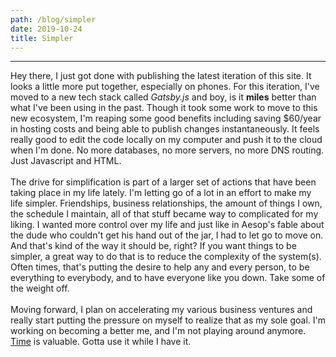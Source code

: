 ```yaml
---
path: /blog/simpler
date: 2019-10-24
title: Simpler
---
```

***
Hey there, I just got done with publishing the latest iteration of this site. It looks a little more put together, especially on phones. For this iteration, I've moved to a new tech stack called *Gatsby.js* and boy, is it **miles** better than what I've been using in the past. Though it took some work to move to this new ecosystem, I'm reaping some good benefits including saving $60/year in hosting costs and being able to publish changes instantaneously. It feels really good to edit the code locally on my computer and push it to the cloud when I'm done. No more databases, no more servers, no more DNS routing. Just Javascript and HTML.
<br/><br/>
The drive for simplification is part of a larger set of actions that have been taking place in my life lately. I'm letting go of a lot in an effort to make my life simpler. Friendships, business relationships, the amount of things I own, the schedule I maintain, all of that stuff became way to complicated for my liking. I wanted more control over my life and just like in Aesop's fable about the dude who couldn't get his hand out of the jar, I had to let go to move on. And that's kind of the way it should be, right? If you want things to be simpler, a great way to do that is to reduce the complexity of the system(s). Often times, that's putting the desire to help any and every person, to be everything to everybody, and to have everyone like you down. Take some of the weight off.
<br/><br/>
Moving forward, I plan on accelerating my various business ventures and really start putting the pressure on myself to realize that as my sole goal. I'm working on becoming a better me, and I'm not playing around anymore. [Time](/time) is valuable. Gotta use it while I have it.
